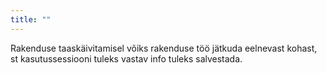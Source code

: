 ```yaml
---
title: ""
---
```

Rakenduse taaskäivitamisel võiks rakenduse töö jätkuda eelnevast kohast, st
kasutussessiooni tuleks vastav info tuleks salvestada.
